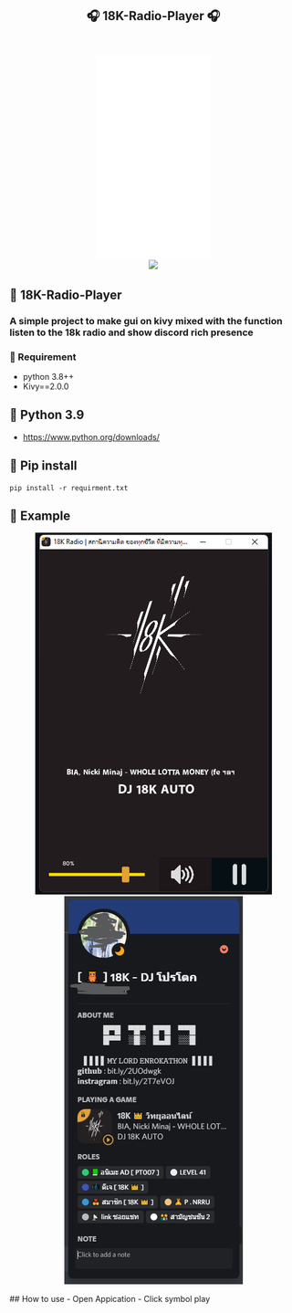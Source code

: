 <h2 align="center">🎧 18K-Radio-Player 🎧</h2>
<br>

<p align="center">
 <a href="#" align="center"><img width="200px"src="https://github.com/watchakorn-18k/18K-Radio-Player/blob/master/LOGO18K.png"/></a> 
  <br>
<a href="#" align="center"><img src="https://img.shields.io/github/languages/code-size/watchakorn-18k/18K-Radio-Player"/></a>
</p>

## 🎈 18K-Radio-Player
### A simple project to make gui on kivy mixed with the function listen to the 18k radio and show discord rich presence

### 📌 Requirement
- python 3.8++
- Kivy==2.0.0

## 📌 Python 3.9
- https://www.python.org/downloads/


## 🔨 Pip install 
```
pip install -r requirment.txt
```

## 💉 Example

<p align="center">
<a href="#" align="center"><img src="https://github.com/watchakorn-18k/18K-Radio-Player/blob/master/Assets/exsam_1.png"/></a>
<a href="#" align="center"><img src="https://github.com/watchakorn-18k/18K-Radio-Player/blob/master/Assets/exsam_2.png"/></a>
</p>
## How to use
- Open Appication
- Click symbol play
